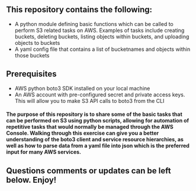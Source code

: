 ## This repository contains the following:
+ A python module defining basic functions which can be called to perform S3 related tasks on AWS. Examples of tasks include creating buckets, deleting buckets, listing objects within buckets, and uploading objects to buckets
+ A yaml config file that contains a list of bucketnames and objects within those buckets
## Prerequisites
+ AWS python boto3 SDK installed on your local machine
+ An AWS account with pre-configured secret and private access keys. This will allow you to make S3 API calls to boto3 from the CLI
#### The purpose of this repository is to share some of the basic tasks that can be performed on S3 using python scripts, allowing for automation of repetitive tasks that would normally be managed through the AWS Console. Walking through this exercise can give you a better understanding of the boto3 client and service resource hierarchies, as well as how to parse data from a yaml file into json which is the preferred input for many AWS services.


## Questions comments or updates can be left below. Enjoy!
